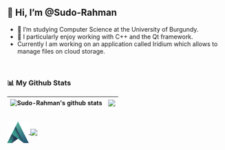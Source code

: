 ## 👋 Hi, I’m @Sudo-Rahman

- 👀 I’m studying Computer Science at the University of Burgundy.
- 🌱 I particularly enjoy working with C++ and the Qt framework.
- Currently I am working on an application called Iridium which allows to manage files on cloud storage.

<br>

### 📊 My Github Stats

| <a><img align="center" src="https://github-readme-stats.vercel.app/api?username=Sudo-Rahman&show_icons=true&include_all_commits=true&theme=dracula&hide_border=true" alt="Sudo-Rahman's github stats" /></a> | <a><img align="center" src="https://github-readme-stats.vercel.app/api/top-langs/?username=Sudo-Rahman&layout=compact&theme=dracula&hide_border=true" /></a> |
| ------------- | ------------- |

<br>
    
<a href="https://github.com/Sudo-Rahman/Iridium">
  <img src="https://github.com/Sudo-Rahman/Iridium/blob/main/ressources/Iridium.png" width="50" height="50" align="center" />
    
  <img align="center" src="https://github-readme-stats.vercel.app/api/pin/?username=Sudo-Rahman&repo=Iridium&theme=buefy" />
</a
